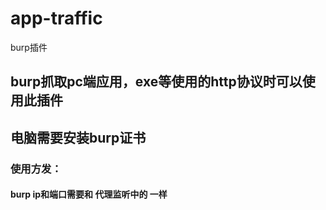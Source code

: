 # app-traffic
burp插件

## burp抓取pc端应用，exe等使用的http协议时可以使用此插件
## 电脑需要安装burp证书
### 使用方发：
#### burp ip和端口需要和 代理监听中的 一样
